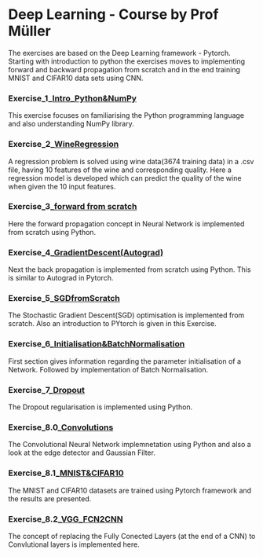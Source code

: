 # Deep Learning - Course by Prof Müller
The exercises are based on the Deep Learning framework - Pytorch. Starting with introduction to python the exercises moves to implementing forward and backward propagation from scratch and in the end training MNIST and CIFAR10 data sets using CNN.

### Exercise_1_[Intro_Python&NumPy](https://github.com/anish-pratheepkumar/GitDeepLearningStudy/tree/master/DeepLearningCourse-Uni/Exercise_1_Intro_Python%26NumPy)

This exercise focuses on familiarising the Python programming language and also understanding NumPy library.

### Exercise_2_[WineRegression](https://github.com/anish-pratheepkumar/GitDeepLearningStudy/tree/master/DeepLearningCourse-Uni/Exercise_2_WineRegression)

A regression problem is solved using wine data(3674 training data) in a .csv file, having 10 features of the wine and corresponding quality. Here a regression model is developed which can predict the quality of the wine when given the 10 input features.

### Exercise_3_[forward from scratch](https://github.com/anish-pratheepkumar/GitDeepLearningStudy/tree/master/DeepLearningCourse-Uni/Exercise_3_forward%20from%20scratch)

Here the forward propagation concept in Neural Network is implemented from scratch using Python.

### Exercise_4_[GradientDescent(Autograd)](https://github.com/anish-pratheepkumar/GitDeepLearningStudy/tree/master/DeepLearningCourse-Uni/Exercise_4_GradientDescent(Autograd))

Next the back propagation is implemented from scratch using Python. This is similar to Autograd in Pytorch.

### Exercise_5_[SGDfromScratch](https://github.com/anish-pratheepkumar/GitDeepLearningStudy/tree/master/DeepLearningCourse-Uni/Exercise_5_SGDfromScratch)

The Stochastic Gradient Descent(SGD) optimisation is implemented from scratch. Also an introduction to PYtorch is given in this Exercise.

### Exercise_6_[Initialisation&BatchNormalisation](https://github.com/anish-pratheepkumar/GitDeepLearningStudy/tree/master/DeepLearningCourse-Uni/Exercise_6_Initialisation%26BatchNormalisation)

First section gives information regarding the parameter initialisation of a Network. Followed by implementation of Batch Normalisation.

### Exercise_7_[Dropout](https://github.com/anish-pratheepkumar/GitDeepLearningStudy/tree/master/DeepLearningCourse-Uni/Exercise_7_Dropout)

The Dropout regularisation is implemented using Python.

### Exercise_8.0_[Convolutions](https://github.com/anish-pratheepkumar/GitDeepLearningStudy/tree/master/DeepLearningCourse-Uni/Exercise_8.0_Convolutions)

The Convolutional Neural Network implemnetation using Python and also a look at the edge detector and Gaussian Filter.

### Exercise_8.1_[MNIST&CIFAR10](https://github.com/anish-pratheepkumar/GitDeepLearningStudy/tree/master/DeepLearningCourse-Uni/Exercise_8.1_MNIST%26CIFAR10)

The MNIST and CIFAR10 datasets are trained using Pytorch framework and the results are presented.

### Exercise_8.2_[VGG_FCN2CNN](https://github.com/anish-pratheepkumar/GitDeepLearningStudy/tree/master/DeepLearningCourse-Uni/Exercise_8.2_VGG_FCN2CNN)

The concept of replacing the Fully Conected Layers (at the end of a CNN) to  Convlutional layers is implemented here. 





